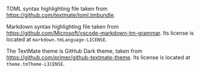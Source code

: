 TOML syntax highlighting file taken from
https://github.com/textmate/toml.tmbundle.

Markdown syntax highlighting file taken from
https://github.com/Microsoft/vscode-markdown-tm-grammar. Its license is located
at `markdown.tmLanguage-LICENSE`.

The TextMate theme is GitHub Dark theme, taken from
https://github.com/primer/github-textmate-theme. Its license is located at
`theme.tmTheme-LICENSE`.
